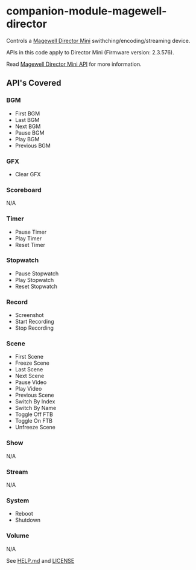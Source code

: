 # companion-module-magewell-director

Controls a [Magewell Director Mini](https://www.magewell.com/director-mini) swithching/encoding/streaming device.

APIs in this code apply to Director Mini (Firmware version: 2.3.576).

Read [Magewell Director Mini API](https://www.magewell.com/api-docs/director-mini-api/) for more information.


## API's Covered

### BGM
- First BGM
- Last BGM
- Next BGM
- Pause BGM
- Play BGM
- Previous BGM

### GFX
- Clear GFX

### Scoreboard
N/A

### Timer
- Pause Timer
- Play Timer
- Reset Timer

### Stopwatch
- Pause Stopwatch
- Play Stopwatch
- Reset Stopwatch

### Record
- Screenshot
- Start Recording
- Stop Recording

### Scene
- First Scene
- Freeze Scene
- Last Scene
- Next Scene
- Pause Video
- Play Video
- Previous Scene
- Switch By Index
- Switch By Name
- Toggle Off FTB
- Toggle On FTB
- Unfreeze Scene

### Show
N/A

### Stream
N/A

### System
- Reboot
- Shutdown

### Volume
N/A

See [HELP.md](./companion/HELP.md) and [LICENSE](./LICENSE)

